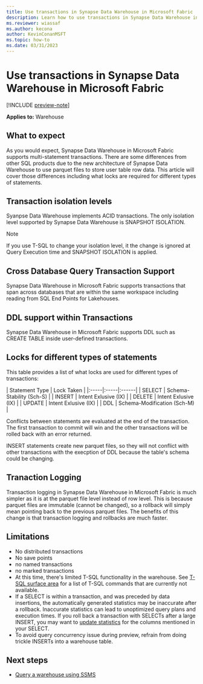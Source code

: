 ```yaml
---
title: Use transactions in Synapse Data Warehouse in Microsoft Fabric
description: Learn how to use transactions in Synapse Data Warehouse in Microsoft Fabric
ms.reviewer: wiassaf
ms.author: kecona
author: KevinConanMSFT
ms.topic: how-to
ms.date: 03/31/2023
---
```


# Use transactions in Synapse Data Warehouse in Microsoft Fabric

[!INCLUDE [preview-note](../includes/preview-note.md)]

**Applies to:** Warehouse

## What to expect

As you would expect, Synapse Data Warehouse in Microsoft Fabric supports multi-statement transactions.  There are some differences from other SQL products due to the new architecture of Synapse Data Warehouse to use parquet files to store user table row data.  This article will cover those differences including what locks are required for different types of statements.

## Transaction isolation levels

Syanpse Data Warehouse implements ACID transactions.  The only isolation level supported by Synapse Data Warehouse is SNAPSHOT ISOLATION.

> [!NOTE]
> If you use T-SQL to change your isolation level, it the change is ignored at Query Execution time and SNAPSHOT ISOLATION is applied.

## Cross Database Query Transaction Support

Synapse Data Warehouse in Microsoft Fabric supports transactions that span across databases that are within the same workspace including reading from SQL End Points for Lakehouses.

## DDL support within Transactions

Synapse Data Warehouse in Microsoft Fabric supports DDL such as CREATE TABLE inside user-defined transactions.

## Locks for different types of statements

This table provides a list of what locks are used for different types of transactions:

| Statement Type  | Lock Taken |
|:-----|:-----|:------|
| SELECT | Schema-Stability (Sch-S) |
| INSERT | Intent Exlusive (IX) |
| DELETE | Intent Exlusive (IX) |
| UPDATE | Intent Exlusive (IX) |
| DDL | Schema-Modification (Sch-M) |

Conflicts between statements are evaluated at the end of the transaction.  The first transaction to commit will win and the other transactions will be rolled back with an error returned.

INSERT statements create new parquet files, so they will not conflict with other transactions with the execption of DDL because the table's schema could be changing.

## Tranaction Logging

Transaction logging in Synapse Data Warehouse in Microsoft Fabric is much simpler as it is at the parquet file level instead of row level.  This is because parquet files are immutable (cannot be changed), so a rollback will simply mean pointing back to the previous parquet files.  The benefits of this change is that transaction logging and rollbacks are much faster.

## Limitations

- No distributed transactions
- No save points
- no named transactions
- no marked transactions
- At this time, there's limited T-SQL functionality in the warehouse. See [T-SQL surface area](data-warehousing.md#t-sql-surface-area) for a list of T-SQL commands that are currently not available.
- If a SELECT is within a transaction, and was preceded by data insertions, the automatically generated statistics may be inaccurate after a rollback. Inaccurate statistics can lead to unoptimized query plans and execution times. If you roll back a transaction with SELECTs after a large INSERT, you may want to [update statistics](/sql/t-sql/statements/update-statistics-transact-sql?view=sql-server-ver16&preserve-view=true) for the columns mentioned in your SELECT.
- To avoid query concurrency issue during preview, refrain from doing trickle INSERTs into a warehouse table.

## Next steps

- [Query a warehouse using SSMS](query-warehouse-sql-server-management-studio.md)
